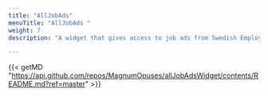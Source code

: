 ```yaml
---
title: "AllJobAds"
menuTitle: "AllJobAds "
weight: 7
description: "A widget that gives access to job ads from Swedish Employment Agency. It allows you to filter on occupation and/or area."

---
```

{{< getMD "https://api.github.com/repos/MagnumOpuses/allJobAdsWidget/contents/README.md?ref=master" >}}